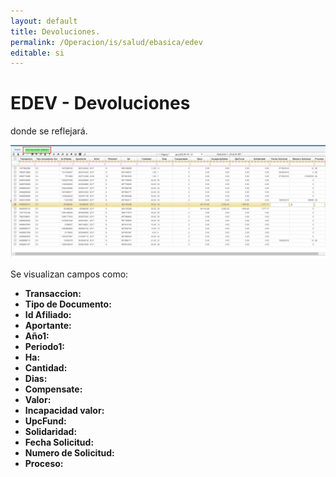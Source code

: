 ```yaml
---
layout: default
title: Devoluciones.
permalink: /Operacion/is/salud/ebasica/edev
editable: si
---
```


# EDEV - Devoluciones

donde se reflejará.  

![](edev1.png)

Se visualizan campos como:

* **Transaccion:**
* **Tipo de Documento:**
* **Id Afiliado:**
* **Aportante:**
* **Año1:**
* **Periodo1:**
* **Ha:**
* **Cantidad:**
* **Dias:**
* **Compensate:**
* **Valor:**
* **Incapacidad valor:**
* **UpcFund:**
* **Solidaridad:**
* **Fecha Solicitud:**
* **Numero de Solicitud:**
* **Proceso:**

